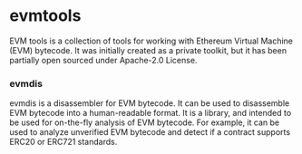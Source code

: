 # evmtools

EVM tools is a collection of tools for working with Ethereum Virtual Machine (EVM) bytecode.
It was initially created as a private toolkit, but it has been partially open sourced under Apache-2.0 License.

### evmdis

evmdis is a disassembler for EVM bytecode. It can be used to disassemble EVM bytecode into a human-readable format.
It is a library, and intended to be used for on-the-fly analysis of EVM bytecode. For example, it can be used to
analyze unverified EVM bytecode and detect if a contract supports ERC20 or ERC721 standards.
